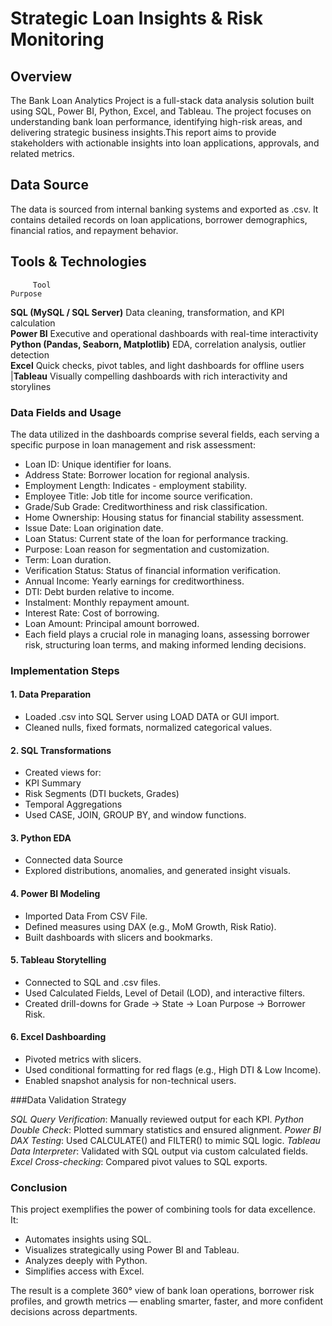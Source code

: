 # Strategic Loan Insights & Risk Monitoring

## Overview
The Bank Loan Analytics Project is a full-stack data analysis solution built using SQL, Power BI, Python, Excel, and Tableau. The project focuses on understanding bank loan performance, identifying high-risk areas, and delivering strategic business insights.This report aims to provide stakeholders with actionable insights into loan applications, approvals, and related metrics.

## Data Source
The data is sourced from internal banking systems and exported as .csv. It contains detailed records on loan applications, borrower demographics, financial ratios, and repayment behavior.

## Tools & Technologies

         Tool                                                         Purpose                                                               
 **SQL (MySQL / SQL Server)**                Data cleaning, transformation, and KPI calculation                    
 **Power BI**                                Executive and operational dashboards with real-time interactivity     
 **Python (Pandas, Seaborn, Matplotlib)**    EDA, correlation analysis, outlier detection                          
 **Excel**                                   Quick checks, pivot tables, and light dashboards for offline users    
|**Tableau**                                 Visually compelling dashboards with rich interactivity and storylines 

### Data Fields and Usage
The data utilized in the dashboards comprise several fields, each serving a specific purpose in loan management and risk assessment:

* Loan ID: Unique identifier for loans.
* Address State: Borrower location for regional analysis.
* Employment Length: Indicates - employment stability.
* Employee Title: Job title for income source verification.
* Grade/Sub Grade: Creditworthiness and risk classification.
* Home Ownership: Housing status for financial stability assessment.
* Issue Date: Loan origination date.
* Loan Status: Current state of the loan for performance tracking.
* Purpose: Loan reason for segmentation and customization.
* Term: Loan duration.
* Verification Status: Status of financial information verification.
* Annual Income: Yearly earnings for creditworthiness.
* DTI: Debt burden relative to income.
* Instalment: Monthly repayment amount.
* Interest Rate: Cost of borrowing.
* Loan Amount: Principal amount borrowed.
* Each field plays a crucial role in managing loans, assessing borrower risk, structuring loan terms, and making informed lending decisions.

 ### Implementation Steps
#### 1. Data Preparation
* Loaded .csv into SQL Server using LOAD DATA or GUI import.
* Cleaned nulls, fixed formats, normalized categorical values.

#### 2. SQL Transformations
* Created views for:
* KPI Summary
* Risk Segments (DTI buckets, Grades)
* Temporal Aggregations
* Used CASE, JOIN, GROUP BY, and window functions.

#### 3. Python EDA
* Connected data Source
* Explored distributions, anomalies, and generated insight visuals.

#### 4. Power BI Modeling
* Imported Data From CSV File.
* Defined measures using DAX (e.g., MoM Growth, Risk Ratio).
* Built dashboards with slicers and bookmarks.

#### 5. Tableau Storytelling
* Connected to SQL and .csv files.
* Used Calculated Fields, Level of Detail (LOD), and interactive filters.
* Created drill-downs for Grade → State → Loan Purpose → Borrower Risk.

#### 6. Excel Dashboarding
* Pivoted metrics with slicers.
* Used conditional formatting for red flags (e.g., High DTI & Low Income).
* Enabled snapshot analysis for non-technical users.

###Data Validation Strategy

*SQL Query Verification*: Manually reviewed output for each KPI.
*Python Double Check*: Plotted summary statistics and ensured alignment.
*Power BI DAX Testing*: Used CALCULATE() and FILTER() to mimic SQL logic.
*Tableau Data Interpreter*: Validated with SQL output via custom calculated fields.
*Excel Cross-checking*: Compared pivot values to SQL exports.

### Conclusion
This project exemplifies the power of combining tools for data excellence. It:

* Automates insights using SQL.
* Visualizes strategically using Power BI and Tableau.
* Analyzes deeply with Python.
* Simplifies access with Excel.

The result is a complete 360° view of bank loan operations, borrower risk profiles, and growth metrics — enabling smarter, faster, and more confident decisions across departments.
